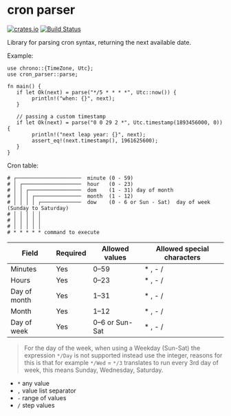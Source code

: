 # cron parser


[![crates.io](https://img.shields.io/crates/v/cron-parser.svg)](https://crates.io/crates/cron-parser)
[![Build Status](https://travis-ci.org/nbari/cron-parser.svg?branch=master)](https://travis-ci.org/nbari/cron-parser)

Library for parsing cron syntax, returning the next available date.

Example:

    use chrono::{TimeZone, Utc};
    use cron_parser::parse;

    fn main() {
       if let Ok(next) = parse("*/5 * * * *", Utc::now()) {
            println!("when: {}", next);
       }

       // passing a custom timestamp
       if let Ok(next) = parse("0 0 29 2 *", Utc.timestamp(1893456000, 0)) {
            println!("next leap year: {}", next);
            assert_eq!(next.timestamp(), 1961625600);
       }
    }


Cron table:

```
# ┌─────────────────────  minute (0 - 59)
# │ ┌───────────────────  hour   (0 - 23)
# │ │ ┌─────────────────  dom    (1 - 31) day of month
# │ │ │ ┌───────────────  month  (1 - 12)
# │ │ │ │ ┌─────────────  dow    (0 - 6 or Sun - Sat)  day of week (Sunday to Saturday)
# │ │ │ │ │
# │ │ │ │ │
# │ │ │ │ │
# * * * * * command to execute
```

|Field|Required|Allowed values|Allowed special characters|
|-----|--------|--------------|--------------------------|
|Minutes| Yes | 0–59 | * , - / |
|Hours  | Yes | 0–23 | * , - / |
|Day of month| Yes | 1–31 | * , - / |
|Month | Yes | 1–12 | * , - / |
|Day of week | Yes | 0–6 or Sun-Sat | * , - / |

> For the day of the week, when using a Weekday (Sun-Sat) the expression `*/Day` is not supported instead
use the integer, reasons for this is that for example `*/Wed` = `*/3` translates
to run every 3rd day of week, this means Sunday, Wednesday, Saturday.

* `*` any value
* `,` value list separator
* `-` range of values
* `/` step values
